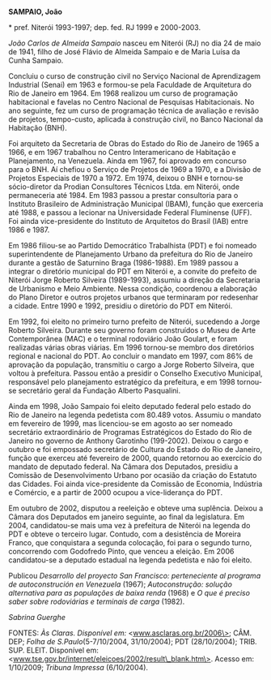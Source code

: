 **SAMPAIO, João**

\* pref. Niterói 1993-1997; dep. fed. RJ 1999 e 2000-2003.

*João Carlos de Almeida Sampaio* nasceu em Niterói (RJ) no dia 24 de
maio de 1941, filho de José Flávio de Almeida Sampaio e de Maria Luísa
da Cunha Sampaio.

Concluiu o curso de construção civil no Serviço Nacional de Aprendizagem
Industrial (Senai) em 1963 e formou-se pela Faculdade de Arquitetura do
Rio de Janeiro em 1964. Em 1968 realizou um curso de programação
habitacional e favelas no Centro Nacional de Pesquisas Habitacionais. No
ano seguinte, fez um curso de programação técnica de avaliação e revisão
de projetos, tempo-custo, aplicada à construção civil, no Banco Nacional
da Habitação (BNH).

Foi arquiteto da Secretaria de Obras do Estado do Rio de Janeiro de 1965
a 1966, e em 1967 trabalhou no Centro Interamericano de Habitação e
Planejamento, na Venezuela. Ainda em 1967, foi aprovado em concurso para
o BNH. Aí chefiou o Serviço de Projetos de 1969 a 1970, e a Divisão de
Projetos Especiais de 1970 a 1972. Em 1974, deixou o BNH e tornou-se
sócio-diretor da Prodian Consultores Técnicos Ltda. em Niterói, onde
permaneceria até 1984. Em 1983 passou a prestar consultoria para o
Instituto Brasileiro de Administração Municipal (IBAM), função que
exerceria até 1988, e passou a lecionar na Universidade Federal
Fluminense (UFF). Foi ainda vice-presidente do Instituto de Arquitetos
do Brasil (IAB) entre 1986 e 1987.

Em 1986 filiou-se ao Partido Democrático Trabalhista (PDT) e foi nomeado
superintendente de Planejamento Urbano da prefeitura do Rio de Janeiro
durante a gestão de Saturnino Braga (1986-1988). Em 1989 passou a
integrar o diretório municipal do PDT em Niterói e, a convite do
prefeito de Niterói Jorge Roberto Silveira (1989-1993), assumiu a
direção da Secretaria de Urbanismo e Meio Ambiente. Nessa condição,
coordenou a elaboração do Plano Diretor e outros projetos urbanos que
terminaram por redesenhar a cidade. Entre 1990 e 1992, presidiu o
diretório do PDT em Niterói.

Em 1992, foi eleito no primeiro turno prefeito de Niterói, sucedendo a
Jorge Roberto Silveira. Durante seu governo foram construídos o Museu de
Arte Contemporânea (MAC) e o terminal rodoviário João Goulart, e foram
realizadas várias obras viárias. Em 1996 tornou-se membro dos diretórios
regional e nacional do PDT. Ao concluir o mandato em 1997, com 86% de
aprovação da população, transmitiu o cargo a Jorge Roberto Silveira, que
voltou à prefeitura. Passou então a presidir o Conselho Executivo
Municipal, responsável pelo planejamento estratégico da prefeitura, e em
1998 tornou-se secretário geral da Fundação Alberto Pasqualini.

Ainda em 1998, João Sampaio foi eleito deputado federal pelo estado do
Rio de Janeiro na legenda pedetista com 80.489 votos. Assumiu o mandato
em fevereiro de 1999, mas licenciou-se em agosto ao ser nomeado
secretário extraordinário de Programas Estratégicos do Estado do Rio de
Janeiro no governo de Anthony Garotinho (199-2002). Deixou o cargo e
outubro e foi empossado secretário de Cultura do Estado do Rio de
Janeiro, função que exerceu até fevereiro de 2000, quando retornou ao
exercício do mandato de deputado federal. Na Câmara dos Deputados,
presidiu a Comissão de Desenvolvimento Urbano por ocasião da criação do
Estatuto das Cidades. Foi ainda vice-presidente da Comissão de Economia,
Indústria e Comércio, e a partir de 2000 ocupou a vice-liderança do PDT.

Em outubro de 2002, disputou a reeleição e obteve uma suplência. Deixou
a Câmara dos Deputados em janeiro seguinte, ao final da legislatura. Em
2004, candidatou-se mais uma vez à prefeitura de Niterói na legenda do
PDT e obteve o terceiro lugar. Contudo, com a desistência de Moreira
Franco, que conquistara a segunda colocação, foi para o segundo turno,
concorrendo com Godofredo Pinto, que venceu a eleição. Em 2006
candidatou-se a deputado estadual na legenda pedetista e não foi eleito.

Publicou *Desarrollo del proyecto San Francisco: perteneciente al
programa de autoconstrución en Venezuela* (1967); *Autoconstrução:
solução alternativa para as populações de baixa renda* (1968) e *O que é
preciso saber sobre rodoviárias e terminais de carga* (1982).

*Sabrina Guerghe*

FONTES: *Às Claras. Disponível em:* \<www.asclaras.org.br/2006\>; CÂM.
DEP; *Folha de S.Paulo*(5-7/10/2004, 31/10/2004); PDT (28/10/2004);
TRIB. SUP. ELEIT. Disponível em:
\<www.tse.gov.br/internet/eleicoes/2002/result\_blank.htm\>. Acesso em:
1/10/2009; *Tribuna Impressa* (6/10/2004).
